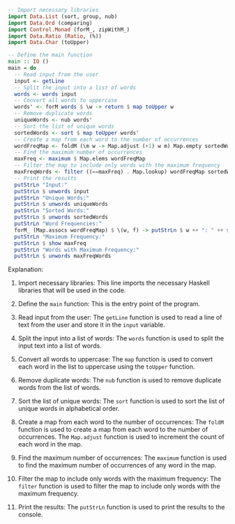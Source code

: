 ```haskell
-- Import necessary libraries
import Data.List (sort, group, nub)
import Data.Ord (comparing)
import Control.Monad (forM_, zipWithM_)
import Data.Ratio (Ratio, (%))
import Data.Char (toUpper)

-- Define the main function
main :: IO ()
main = do
  -- Read input from the user
  input <- getLine
  -- Split the input into a list of words
  words <- words input
  -- Convert all words to uppercase
  words' <- forM words $ \w -> return $ map toUpper w
  -- Remove duplicate words
  uniqueWords <- nub words'
  -- Sort the list of unique words
  sortedWords <- sort $ map toUpper words'
  -- Create a map from each word to the number of occurrences
  wordFreqMap <- foldM (\m w -> Map.adjust (+1) w m) Map.empty sortedWords
  -- Find the maximum number of occurrences
  maxFreq <- maximum $ Map.elems wordFreqMap
  -- Filter the map to include only words with the maximum frequency
  maxFreqWords <- filter ((==maxFreq) . Map.lookup) wordFreqMap sortedWords
  -- Print the results
  putStrLn "Input:"
  putStrLn $ unwords input
  putStrLn "Unique Words:"
  putStrLn $ unwords uniqueWords
  putStrLn "Sorted Words:"
  putStrLn $ unwords sortedWords
  putStrLn "Word Frequencies:"
  forM_ (Map.assocs wordFreqMap) $ \(w, f) -> putStrLn $ w ++ ": " ++ show f
  putStrLn "Maximum Frequency:"
  putStrLn $ show maxFreq
  putStrLn "Words with Maximum Frequency:"
  putStrLn $ unwords maxFreqWords

```

Explanation:

1. Import necessary libraries: This line imports the necessary Haskell libraries that will be used in the code.

2. Define the `main` function: This is the entry point of the program.

3. Read input from the user: The `getLine` function is used to read a line of text from the user and store it in the `input` variable.

4. Split the input into a list of words: The `words` function is used to split the input text into a list of words.

5. Convert all words to uppercase: The `map` function is used to convert each word in the list to uppercase using the `toUpper` function.

6. Remove duplicate words: The `nub` function is used to remove duplicate words from the list of words.

7. Sort the list of unique words: The `sort` function is used to sort the list of unique words in alphabetical order.

8. Create a map from each word to the number of occurrences: The `foldM` function is used to create a map from each word to the number of occurrences. The `Map.adjust` function is used to increment the count of each word in the map.

9. Find the maximum number of occurrences: The `maximum` function is used to find the maximum number of occurrences of any word in the map.

10. Filter the map to include only words with the maximum frequency: The `filter` function is used to filter the map to include only words with the maximum frequency.

11. Print the results: The `putStrLn` function is used to print the results to the console.